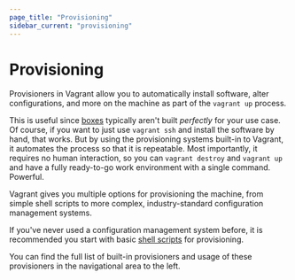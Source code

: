 ```yaml
---
page_title: "Provisioning"
sidebar_current: "provisioning"
---
```


# Provisioning

Provisioners in Vagrant allow you to automatically install software, alter configurations,
and more on the machine as part of the `vagrant up` process.

This is useful since [boxes](/v2/boxes.html) typically aren't
built _perfectly_ for your use case. Of course, if you want to just use
`vagrant ssh` and install the software by hand, that works. But by using
the provisioning systems built-in to Vagrant, it automates the process so
that it is repeatable. Most importantly, it requires no human interaction,
so you can `vagrant destroy` and `vagrant up` and have a fully ready-to-go
work environment with a single command. Powerful.

Vagrant gives you multiple options for provisioning the machine, from
simple shell scripts to more complex, industry-standard configuration
management systems.

If you've never used a configuration management system before, it is
recommended you start with basic [shell scripts](/v2/provisioning/shell.html)
for provisioning.

You can find the full list of built-in provisioners and usage of these
provisioners in the navigational area to the left.
